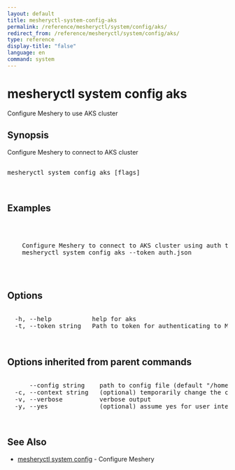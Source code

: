 ```yaml
---
layout: default
title: mesheryctl-system-config-aks
permalink: /reference/mesheryctl/system/config/aks/
redirect_from: /reference/mesheryctl/system/config/aks/
type: reference
display-title: "false"
language: en
command: system
---
```


# mesheryctl system config aks

Configure Meshery to use AKS cluster

## Synopsis

Configure Meshery to connect to AKS cluster

<pre class='codeblock-pre'>
<div class='codeblock'>
mesheryctl system config aks [flags]

</div>
</pre> 

## Examples

<pre class='codeblock-pre'>
<div class='codeblock'>


	Configure Meshery to connect to AKS cluster using auth token
	mesheryctl system config aks --token auth.json
	

</div>
</pre> 

## Options

<pre class='codeblock-pre'>
<div class='codeblock'>
  -h, --help           help for aks
  -t, --token string   Path to token for authenticating to Meshery API

</div>
</pre>

## Options inherited from parent commands

<pre class='codeblock-pre'>
<div class='codeblock'>
      --config string    path to config file (default "/home/admin-pc/.meshery/config.yaml")
  -c, --context string   (optional) temporarily change the current context.
  -v, --verbose          verbose output
  -y, --yes              (optional) assume yes for user interactive prompts.

</div>
</pre>

## See Also

* [mesheryctl system config](config/)	 - Configure Meshery

